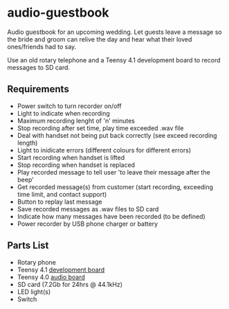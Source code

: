 # audio-guestbook
Audio guestbook for an upcoming wedding.  Let guests leave a message so the bride and groom can relive the day and hear what their loved ones/friends had to say.

Use an old rotary telephone and a Teensy 4.1 development board to record messages to SD card.

## Requirements
- Power switch to turn recorder on/off
- Light to indicate when recording
- Maximum recording lenght of 'n' minutes
- Stop recording after set time, play time exceeded .wav file
- Deal with handset not being put back correctly (see exceed recording length)
- Light to inidicate errors (different colours for different errors)
- Start recording when handset is lifted
- Stop recording when handset is replaced
- Play recorded message to tell user 'to leave their message after the beep'
- Get recorded message(s) from customer (start recording, exceeding time limit, and contact support)
- Button to replay last message
- Save recorded messages as .wav files to SD card
- Indicate how many messages have been recorded (to be defined)
- Power recorder by USB phone charger or battery

## Parts List
- Rotary phone
- Teensy 4.1 [development board](https://www.pjrc.com/teensy/pinout.html)
- Teensy 4.0 [audio board](https://www.pjrc.com/store/teensy3_audio.html)
- SD card (7.2Gb for 24hrs @ 44.1kHz)
- LED light(s)
- Switch
